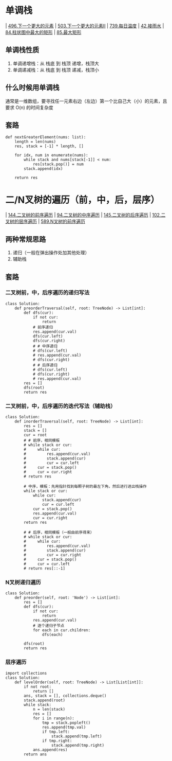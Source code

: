 # 单调栈
| [496.下一个更大的元素](https://leetcode-cn.com/problems/next-greater-element-i/) | [503.下一个更大的元素II](https://leetcode-cn.com/problems/next-greater-element-ii/) | [739.每日温度](https://leetcode-cn.com/problems/daily-temperatures/) | [42.接雨水](https://leetcode-cn.com/problems/trapping-rain-water/) | [84.柱状图中最大的矩形](https://leetcode-cn.com/problems/largest-rectangle-in-histogram/) | [85.最大矩形](https://leetcode-cn.com/problems/maximal-rectangle/)

## 单调栈性质
1. 单调递增栈：从 栈底 到 栈顶 递增，栈顶大
2. 单调递减栈：从 栈底 到 栈顶 递减，栈顶小

## 什么时候用单调栈
通常是一维数组，要寻找任一元素右边（左边）第一个比自己大（小）的元素，且要求 O(n) 的时间复杂度

## 套路
```
def nextGreaterElement(nums: list):
    length = len(nums)
    res, stack = [-1] * length, []

    for idx, num in enumerate(nums):
        while stack and nums[stack[-1]] < num:
            res[stack.pop()] = num
        stack.append(idx)

    return res
```

# 二/N叉树的遍历（前，中，后，层序）
| [144.二叉树的前序遍历](https://leetcode-cn.com/problems/binary-tree-preorder-traversal/description/) | [94.二叉树的中序遍历](https://leetcode-cn.com/problems/binary-tree-inorder-traversal/description/) | [145.二叉树的后序遍历](https://leetcode-cn.com/problems/binary-tree-postorder-traversal/description/) | [102.二叉树的层序遍历](https://leetcode-cn.com/problems/binary-tree-level-order-traversal/description/) | [589.N叉树的前序遍历](https://leetcode-cn.com/problems/binary-tree-level-order-traversal/description/)

## 两种常规思路
1. 递归（一般在弹出操作处加其他处理）
2. 辅助栈

## 套路
### 二叉树前，中，后序遍历的递归写法
```
class Solution:
    def preorderTraversal(self, root: TreeNode) -> List[int]:
        def dfs(cur):
            if not cur:
                return      
            # 前序递归
            res.append(cur.val)
            dfs(cur.left)
            dfs(cur.right) 
            # # 中序递归
            # dfs(cur.left)
            # res.append(cur.val)
            # dfs(cur.right)
            # # 后序递归
            # dfs(cur.left)
            # dfs(cur.right)
            # res.append(cur.val)      
        res = []
        dfs(root)
        return res
```
### 二叉树前，中，后序遍历的迭代写法（辅助栈）
```
class Solution:
    def inorderTraversal(self, root: TreeNode) -> List[int]: 
        res = []
        stack = []
        cur = root
        # # 前序，相同模板
        # while stack or cur:
        #     while cur:
        #         res.append(cur.val)
        #         stack.append(cur)
        #         cur = cur.left
        #     cur = stack.pop()
        #     cur = cur.right
        # return res

        # 中序，模板：先用指针找到每颗子树的最左下角，然后进行进出栈操作
        while stack or cur:
            while cur:
                stack.append(cur)
                cur = cur.left
            cur = stack.pop()
            res.append(cur.val)
            cur = cur.right
        return res

        # # 后序，相同模板（一般由前序得来）
        # while stack or cur:
        #     while cur:
        #         res.append(cur.val)
        #         stack.append(cur)
        #         cur = cur.right
        #     cur = stack.pop()
        #     cur = cur.left
        # return res[::-1]
```
### N叉树递归遍历
```
class Solution:
    def preorder(self, root: 'Node') -> List[int]:
        res = []
        def dfs(cur):
            if not cur:
                return           
            res.append(cur.val)
            # 逐个递归子节点
            for each in cur.children:
                dfs(each)
        
        dfs(root)
        return res
```
### 层序遍历
```
import collections
class Solution:
    def levelOrder(self, root: TreeNode) -> List[List[int]]:
        if not root:
            return []
        ans, stack = [], collections.deque()
        stack.append(root)
        while stack:
            n = len(stack)
            res = []
            for i in range(n):
                tmp = stack.popleft()
                res.append(tmp.val)
                if tmp.left:
                    stack.append(tmp.left)
                if tmp.right:
                    stack.append(tmp.right)
            ans.append(res)
        return ans
```
